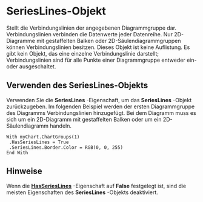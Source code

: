 
# SeriesLines-Objekt

Stellt die Verbindungslinien der angegebenen Diagrammgruppe dar. Verbindungslinien verbinden die Datenwerte jeder Datenreihe. Nur 2D-Diagramme mit gestaffelten Balken oder 2D-Säulendiagrammgruppen können Verbindungslinien besitzen. Dieses Objekt ist keine Auflistung. Es gibt kein Objekt, das eine einzelne Verbindungslinie darstellt; Verbindungslinien sind für alle Punkte einer Diagrammgruppe entweder ein- oder ausgeschaltet.


## Verwenden des SeriesLines-Objekts

Verwenden Sie die  **SeriesLines** -Eigenschaft, um das **SeriesLines** -Objekt zurückzugeben. Im folgenden Beispiel werden der ersten Diagrammgruppe des Diagramms Verbindungslinien hinzugefügt. Bei dem Diagramm muss es sich um ein 2D-Diagramm mit gestaffelten Balken oder um ein 2D-Säulendiagramm handeln.


```
With myChart.ChartGroups(1) 
 .HasSeriesLines = True 
 .SeriesLines.Border.Color = RGB(0, 0, 255) 
End With
```


## Hinweise

Wenn die  **[HasSeriesLines](fd101b78-4499-31bd-1243-47738c1eb00f.md)** -Eigenschaft auf **False** festgelegt ist, sind die meisten Eigenschaften des **SeriesLines** -Objekts deaktiviert.

